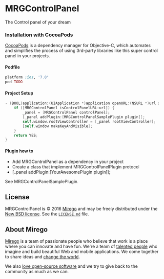 # MRGControlPanel
The Control panel of your dream

### Installation with CocoaPods

[CocoaPods](http://cocoapods.org) is a dependency manager for Objective-C, which automates and simplifies the process of using 3rd-party libraries like this super control panel in your projects.

#### Podfile

```ruby
platform :ios, '7.0'
pod TODO
```

#### Project Setup

```objective-c
- (BOOL)application:(UIApplication *)application openURL:(NSURL *)url sourceApplication:(NSString *)sourceApplication annotation:(id)annotation {
    if ([MRGControlPanel isControlPanelURL:url]) {
	    _panel = [MRGControlPanel controlPanel];
    	[_panel addPlugin:[MRGControlPanelSamplePlugin plugin]];
	    self.window.rootViewController = [_panel rootViewController];
	    [self.window makeKeyAndVisible];
    }
    return YES;
}
```

#### Plugin how to

* Add MRGControlPanel as a dependency in your project
* Create a class that implement MRGControlPanelPlugin protocol
* [_panel addPlugin:[YourAwesomePlugin plugin]];

See MRGControlPanelSamplePlugin.

## License

MRGControlPanel is © 2016 [Mirego](http://www.mirego.com) and may be freely
distributed under the [New BSD license](http://opensource.org/licenses/BSD-3-Clause).
See the [`LICENSE.md`](https://github.com/mirego/taylor-ios/blob/master/LICENSE.md) file.

## About Mirego

[Mirego](http://mirego.com) is a team of passionate people who believe that work is a place where you can innovate and have fun. We're a team of [talented people](http://life.mirego.com) who imagine and build beautiful Web and mobile applications. We come together to share ideas and [change the world](http://mirego.org).

We also [love open-source software](http://open.mirego.com) and we try to give back to the community as much as we can.

